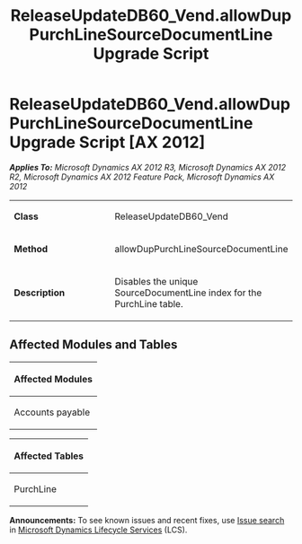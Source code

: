 ﻿---
title: ReleaseUpdateDB60_Vend.allowDupPurchLineSourceDocumentLine Upgrade Script
TOCTitle: ReleaseUpdateDB60_Vend.allowDupPurchLineSourceDocumentLine Upgrade Script
ms:assetid: e8add20d-3dca-b498-6fc3-0b7354ee1bcf
ms:mtpsurl: https://msdn.microsoft.com/en-us/library/JJ719831(v=AX.60)
ms:contentKeyID: 49711904
ms.date: 05/18/2015
mtps_version: v=AX.60
---

# ReleaseUpdateDB60\_Vend.allowDupPurchLineSourceDocumentLine Upgrade Script [AX 2012]


_**Applies To:** Microsoft Dynamics AX 2012 R3, Microsoft Dynamics AX 2012 R2, Microsoft Dynamics AX 2012 Feature Pack, Microsoft Dynamics AX 2012_

<table>
<colgroup>
<col style="width: 50%" />
<col style="width: 50%" />
</colgroup>
<tbody>
<tr class="odd">
<td><p><strong>Class</strong></p></td>
<td><p>ReleaseUpdateDB60_Vend</p></td>
</tr>
<tr class="even">
<td><p><strong>Method</strong></p></td>
<td><p>allowDupPurchLineSourceDocumentLine</p></td>
</tr>
<tr class="odd">
<td><p><strong>Description</strong></p></td>
<td><p>Disables the unique SourceDocumentLine index for the PurchLine table.</p></td>
</tr>
</tbody>
</table>


## Affected Modules and Tables

<table>
<colgroup>
<col style="width: 100%" />
</colgroup>
<thead>
<tr class="header">
<th><p>Affected Modules</p></th>
</tr>
</thead>
<tbody>
<tr class="odd">
<td><p>Accounts payable</p></td>
</tr>
</tbody>
</table>


<table>
<colgroup>
<col style="width: 100%" />
</colgroup>
<thead>
<tr class="header">
<th><p>Affected Tables</p></th>
</tr>
</thead>
<tbody>
<tr class="odd">
<td><p>PurchLine</p></td>
</tr>
</tbody>
</table>

  
**Announcements:** To see known issues and recent fixes, use [Issue search](http://go.microsoft.com/fwlink/?linkid=389258) in [Microsoft Dynamics Lifecycle Services](http://go.microsoft.com/fwlink/?linkid=306505) (LCS).

